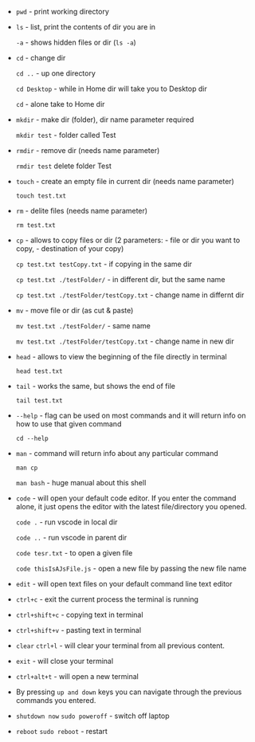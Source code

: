 
- `pwd` - print working directory
- `ls` - list, print the contents of dir you are in

  `-a` - shows hidden files or dir (`ls -a`)
- `cd` - change dir

  `cd ..` - up one directory

  `cd Desktop` - while in Home dir will take you to Desktop dir

  `cd` - alone take to Home dir
- `mkdir` - make dir (folder), dir name parameter required

  `mkdir test` - folder called Test
- `rmdir` - remove dir (needs name parameter)

  `rmdir test` delete folder Test
- `touch` - create an empty file in current dir (needs name parameter)

  `touch test.txt`
- `rm` - delite files (needs name parameter)

  `rm test.txt`
- `cp` - allows to copy files or dir (2 parameters: - file or dir you want to copy, - destination of your copy)

  `cp test.txt testCopy.txt` - if copying in the same dir 

  `cp test.txt ./testFolder/` - in different dir, but the same name

  `cp test.txt ./testFolder/testCopy.txt` - change name in differnt dir
- `mv` - move file or dir (as cut & paste) 

  `mv test.txt ./testFolder/` - same name

  `mv test.txt ./testFolder/testCopy.txt` - change name in new dir
- `head` - allows to view the beginning of the file directly in terminal

  `head test.txt`
- `tail` - works the same, but shows the end of file

  `tail test.txt`
- `--help` - flag can be used on most commands and it will return info on how to use that given command

  `cd --help`
- `man` - command will return info about any particular command

  `man cp`

  `man bash` - huge manual about this shell
- `code` - will open your default code editor. If you enter the command alone,
  it just opens the editor with the latest file/directory you opened.

  `code .` - run vscode in local dir  

  `code ..` - run vscode in parent dir 

  `code tesr.txt` - to open a given file

  `code thisIsAJsFile.js` - open a new file by passing the new file name

- `edit` - will open text files on your default command line text editor

- `ctrl+c` - exit the current process the terminal is running 
  
- `ctrl+shift+c` - copying text in terminal
  
- `ctrl+shift+v` - pasting text in terminal
  
- `clear` `ctrl+l` - will clear your terminal from all previous content.

- `exit` - will close your terminal

- `ctrl+alt+t` - will open a new terminal

- By pressing `up and down` keys you can navigate through the previous commands
  you entered.

- `shutdown now` `sudo poweroff` - switch off laptop 

- `reboot` `sudo reboot` - restart


